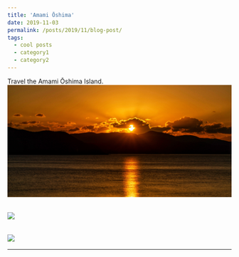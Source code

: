 ```yaml
---
title: 'Amami Ōshima'
date: 2019-11-03
permalink: /posts/2019/11/blog-post/
tags:
  - cool posts
  - category1
  - category2
---
```


Travel the Amami Ōshima Island.<br/><img src='/images/2019110301.JPG'>

 <br/><img src='/images/2019110302.jpg'>
 
 <br/><img src='/images/2019110303.JPG'>
 
------
